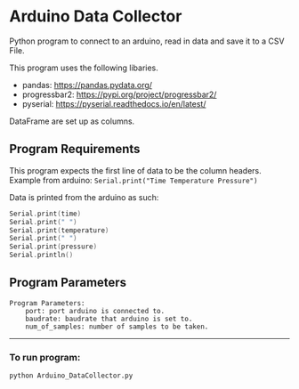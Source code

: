 # Arduino Data Collector
Python program to connect to an arduino, read in data and save it to a CSV File.

This program uses the following libaries.
- pandas: https://pandas.pydata.org/
- progressbar2: https://pypi.org/project/progressbar2/
- pyserial: https://pyserial.readthedocs.io/en/latest/

DataFrame are set up as columns.

## Program Requirements
This program expects the first line of data to be the column headers.<br>
Example from arduino: `Serial.print("Time Temperature Pressure")`

Data is printed from the arduino as such:
```c
Serial.print(time)
Serial.print(" ")
Serial.print(temperature)
Serial.print(" ")
Serial.print(pressure)
Serial.println()
```

## Program Parameters
```
Program Parameters:
    port: port arduino is connected to.
    baudrate: baudrate that arduino is set to.
    num_of_samples: number of samples to be taken.
```

<hr>

### To run program: 
```Bash
python Arduino_DataCollector.py
```
